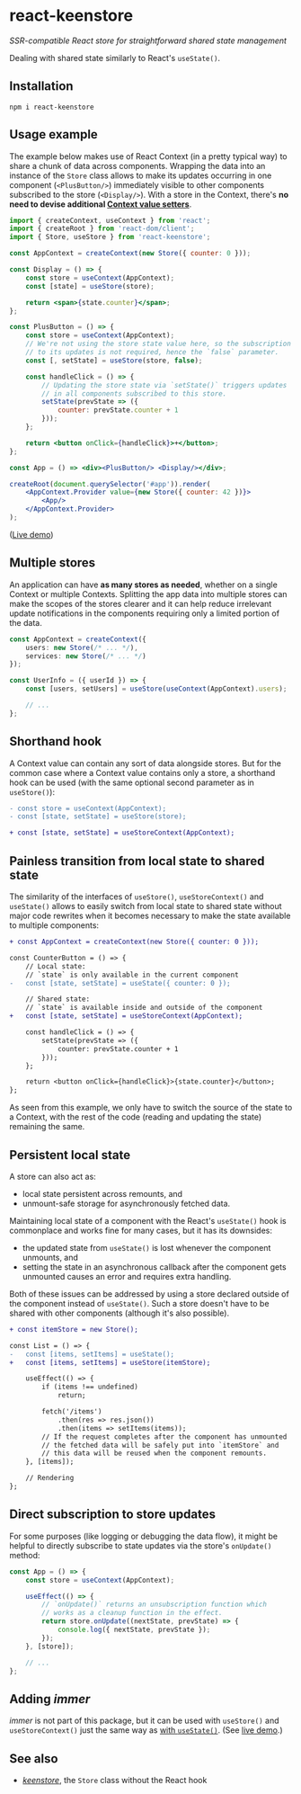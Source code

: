 # react-keenstore

*SSR-compatible React store for straightforward shared state management*

Dealing with shared state similarly to React's `useState()`.

## Installation

```
npm i react-keenstore
```

## Usage example

The example below makes use of React Context (in a pretty typical way) to share a chunk of data across components. Wrapping the data into an instance of the `Store` class allows to make its updates occurring in one component (`<PlusButton/>`) immediately visible to other components subscribed to the store (`<Display/>`). With a store in the Context, there's **no need to devise additional [Context value setters](https://react.dev/reference/react/useContext#updating-an-object-via-context)**.

```jsx
import { createContext, useContext } from 'react';
import { createRoot } from 'react-dom/client';
import { Store, useStore } from 'react-keenstore';

const AppContext = createContext(new Store({ counter: 0 }));

const Display = () => {
    const store = useContext(AppContext);
    const [state] = useStore(store);

    return <span>{state.counter}</span>;
};

const PlusButton = () => {
    const store = useContext(AppContext);
    // We're not using the store state value here, so the subscription
    // to its updates is not required, hence the `false` parameter.
    const [, setState] = useStore(store, false);

    const handleClick = () => {
        // Updating the store state via `setState()` triggers updates
        // in all components subscribed to this store.
        setState(prevState => ({
            counter: prevState.counter + 1
        }));
    };

    return <button onClick={handleClick}>+</button>;
};

const App = () => <div><PlusButton/> <Display/></div>;

createRoot(document.querySelector('#app')).render(
    <AppContext.Provider value={new Store({ counter: 42 })}>
        <App/>
    </AppContext.Provider>
);
```

([Live demo](https://codesandbox.io/s/react-keenstore-demo-npu6rb))

## Multiple stores

An application can have **as many stores as needed**, whether on a single Context or multiple Contexts. Splitting the app data into multiple stores can make the scopes of the stores clearer and it can help reduce irrelevant update notifications in the components requiring only a limited portion of the data.

```ts
const AppContext = createContext({
    users: new Store(/* ... */),
    services: new Store(/* ... */)
});

const UserInfo = ({ userId }) => {
    const [users, setUsers] = useStore(useContext(AppContext).users);

    // ...
};
```

## Shorthand hook

A Context value can contain any sort of data alongside stores. But for the common case where a Context value contains only a store, a shorthand hook can be used (with the same optional second parameter as in `useStore()`):

```diff
- const store = useContext(AppContext);
- const [state, setState] = useStore(store);

+ const [state, setState] = useStoreContext(AppContext);
```

## Painless transition from local state to shared state

The similarity of the interfaces of `useStore()`, `useStoreContext()` and `useState()` allows to easily switch from local state to shared state without major code rewrites when it becomes necessary to make the state available to multiple components:

```diff
+ const AppContext = createContext(new Store({ counter: 0 }));

const CounterButton = () => {
    // Local state:
    // `state` is only available in the current component
-   const [state, setState] = useState({ counter: 0 });

    // Shared state:
    // `state` is available inside and outside of the component
+   const [state, setState] = useStoreContext(AppContext);

    const handleClick = () => {
        setState(prevState => ({
            counter: prevState.counter + 1
        }));
    };

    return <button onClick={handleClick}>{state.counter}</button>;
};
```

As seen from this example, we only have to switch the source of the state to a Context, with the rest of the code (reading and updating the state) remaining the same.

## Persistent local state

A store can also act as:

- local state persistent across remounts, and
- unmount-safe storage for asynchronously fetched data.

Maintaining local state of a component with the React's `useState()` hook is commonplace and works fine for many cases, but it has its downsides:

- the updated state from `useState()` is lost whenever the component unmounts, and
- setting the state in an asynchronous callback after the component gets unmounted causes an error and requires extra handling.

Both of these issues can be addressed by using a store declared outside of the component instead of `useState()`. Such a store doesn't have to be shared with other components (although it's also possible).

```diff
+ const itemStore = new Store();

const List = () => {
-   const [items, setItems] = useState();
+   const [items, setItems] = useStore(itemStore);

    useEffect(() => {
        if (items !== undefined)
            return;

        fetch('/items')
            .then(res => res.json())
            .then(items => setItems(items));
        // If the request completes after the component has unmounted
        // the fetched data will be safely put into `itemStore` and
        // this data will be reused when the component remounts.
    }, [items]);

    // Rendering
};
```

## Direct subscription to store updates

For some purposes (like logging or debugging the data flow), it might be helpful to directly subscribe to state updates via the store's `onUpdate()` method:

```ts
const App = () => {
    const store = useContext(AppContext);

    useEffect(() => {
        // `onUpdate()` returns an unsubscription function which
        // works as a cleanup function in the effect.
        return store.onUpdate((nextState, prevState) => {
            console.log({ nextState, prevState });
        });
    }, [store]);

    // ...
};
```

## Adding *immer*

*immer* is not part of this package, but it can be used with `useStore()` and `useStoreContext()` just the same way as [with `useState()`](https://immerjs.github.io/immer/example-setstate#usestate--immer). (See [live demo](https://codesandbox.io/s/react-keenstore-demo-with-immer-q9jykm?file=/src/PlusButton.jsx).)

## See also

- [*keenstore*](https://github.com/axtk/keenstore), the `Store` class without the React hook
